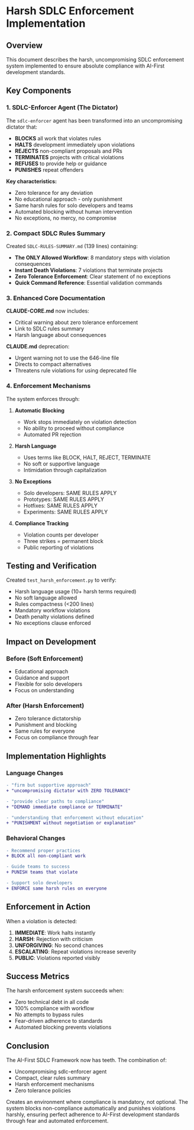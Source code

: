 # Harsh SDLC Enforcement Implementation

## Overview

This document describes the harsh, uncompromising SDLC enforcement system implemented to ensure absolute compliance with AI-First development standards.

## Key Components

### 1. SDLC-Enforcer Agent (The Dictator)

The `sdlc-enforcer` agent has been transformed into an uncompromising dictator that:

- **BLOCKS** all work that violates rules
- **HALTS** development immediately upon violations
- **REJECTS** non-compliant proposals and PRs
- **TERMINATES** projects with critical violations
- **REFUSES** to provide help or guidance
- **PUNISHES** repeat offenders

**Key characteristics:**
- Zero tolerance for any deviation
- No educational approach - only punishment
- Same harsh rules for solo developers and teams
- Automated blocking without human intervention
- No exceptions, no mercy, no compromise

### 2. Compact SDLC Rules Summary

Created `SDLC-RULES-SUMMARY.md` (139 lines) containing:

- **The ONLY Allowed Workflow**: 8 mandatory steps with violation consequences
- **Instant Death Violations**: 7 violations that terminate projects
- **Zero Tolerance Enforcement**: Clear statement of no exceptions
- **Quick Command Reference**: Essential validation commands

### 3. Enhanced Core Documentation

**CLAUDE-CORE.md** now includes:
- Critical warning about zero tolerance enforcement
- Link to SDLC rules summary
- Harsh language about consequences

**CLAUDE.md** deprecation:
- Urgent warning not to use the 646-line file
- Directs to compact alternatives
- Threatens rule violations for using deprecated file

### 4. Enforcement Mechanisms

The system enforces through:

1. **Automatic Blocking**
   - Work stops immediately on violation detection
   - No ability to proceed without compliance
   - Automated PR rejection

2. **Harsh Language**
   - Uses terms like BLOCK, HALT, REJECT, TERMINATE
   - No soft or supportive language
   - Intimidation through capitalization

3. **No Exceptions**
   - Solo developers: SAME RULES APPLY
   - Prototypes: SAME RULES APPLY
   - Hotfixes: SAME RULES APPLY
   - Experiments: SAME RULES APPLY

4. **Compliance Tracking**
   - Violation counts per developer
   - Three strikes = permanent block
   - Public reporting of violations

## Testing and Verification

Created `test_harsh_enforcement.py` to verify:
- Harsh language usage (10+ harsh terms required)
- No soft language allowed
- Rules compactness (<200 lines)
- Mandatory workflow violations
- Death penalty violations defined
- No exceptions clause enforced

## Impact on Development

### Before (Soft Enforcement)
- Educational approach
- Guidance and support
- Flexible for solo developers
- Focus on understanding

### After (Harsh Enforcement)
- Zero tolerance dictatorship
- Punishment and blocking
- Same rules for everyone
- Focus on compliance through fear

## Implementation Highlights

### Language Changes
```diff
- "firm but supportive approach"
+ "uncompromising dictator with ZERO TOLERANCE"

- "provide clear paths to compliance"
+ "DEMAND immediate compliance or TERMINATE"

- "understanding that enforcement without education"
+ "PUNISHMENT without negotiation or explanation"
```

### Behavioral Changes
```diff
- Recommend proper practices
+ BLOCK all non-compliant work

- Guide teams to success
+ PUNISH teams that violate

- Support solo developers
+ ENFORCE same harsh rules on everyone
```

## Enforcement in Action

When a violation is detected:

1. **IMMEDIATE**: Work halts instantly
2. **HARSH**: Rejection with criticism
3. **UNFORGIVING**: No second chances
4. **ESCALATING**: Repeat violations increase severity
5. **PUBLIC**: Violations reported visibly

## Success Metrics

The harsh enforcement system succeeds when:
- Zero technical debt in all code
- 100% compliance with workflow
- No attempts to bypass rules
- Fear-driven adherence to standards
- Automated blocking prevents violations

## Conclusion

The AI-First SDLC Framework now has teeth. The combination of:
- Uncompromising sdlc-enforcer agent
- Compact, clear rules summary
- Harsh enforcement mechanisms
- Zero tolerance policies

Creates an environment where compliance is mandatory, not optional. The system blocks non-compliance automatically and punishes violations harshly, ensuring perfect adherence to AI-First development standards through fear and automated enforcement.
